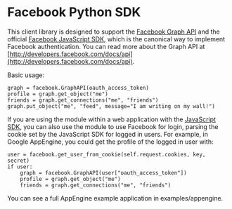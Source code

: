 Facebook Python SDK
====

This client library is designed to support the
[Facebook Graph API](http://developers.facebook.com/docs/api) and the official
[Facebook JavaScript SDK](http://github.com/facebook/connect-js), which is
the canonical way to implement Facebook authentication. You can read more
about the Graph API at [http://developers.facebook.com/docs/api](http://developers.facebook.com/docs/api).

Basic usage:

    graph = facebook.GraphAPI(oauth_access_token)
    profile = graph.get_object("me")
    friends = graph.get_connections("me", "friends")
    graph.put_object("me", "feed", message="I am writing on my wall!")

If you are using the module within a web application with the
[JavaScript SDK](http://github.com/facebook/connect-js), you can also use the
module to use Facebook for login, parsing the cookie set by the JavaScript SDK
for logged in users. For example, in Google AppEngine, you could get the
profile of the logged in user with:

    user = facebook.get_user_from_cookie(self.request.cookies, key, secret)
    if user:
        graph = facebook.GraphAPI(user["oauth_access_token"])
        profile = graph.get_object("me")
        friends = graph.get_connections("me", "friends")

You can see a full AppEngine example application in examples/appengine.
